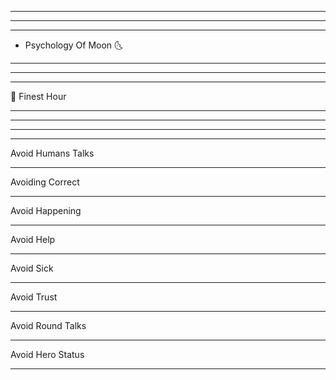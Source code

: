 ----
-----
---


- Psychology Of Moon 🌜

----
-----
------

 💬 Finest Hour 

----
----
------
--------

Avoid Humans Talks
<hr>
Avoiding Correct 
<hr>
Avoid Happening
<hr>
Avoid Help
<hr>
Avoid Sick
<hr>
Avoid Trust
<hr>
Avoid Round Talks
<hr>
Avoid Hero Status
<hr>
